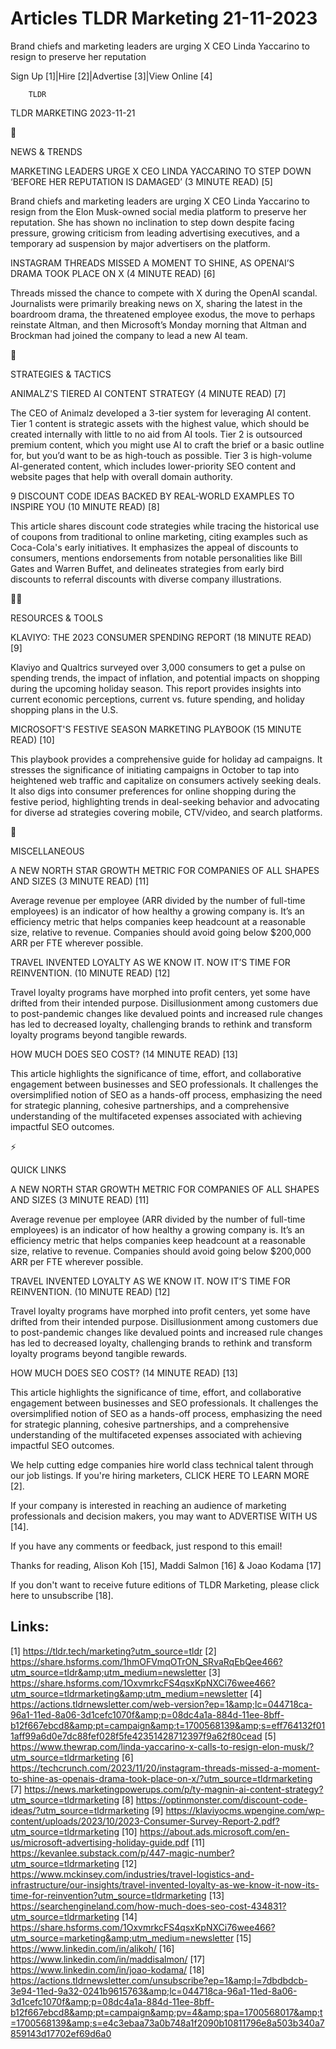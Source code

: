 # Articles TLDR Marketing 21-11-2023

Brand chiefs and marketing leaders are urging X CEO Linda Yaccarino to
resign to preserve her reputation  

Sign Up [1]|Hire [2]|Advertise [3]|View Online [4] 

		TLDR 

TLDR MARKETING 2023-11-21

📱 

NEWS & TRENDS

 MARKETING LEADERS URGE X CEO LINDA YACCARINO TO STEP DOWN ‘BEFORE
HER REPUTATION IS DAMAGED’ (3 MINUTE READ) [5] 

 Brand chiefs and marketing leaders are urging X CEO Linda Yaccarino
to resign from the Elon Musk-owned social media platform to preserve
her reputation. She has shown no inclination to step down despite
facing pressure, growing criticism from leading advertising
executives, and a temporary ad suspension by major advertisers on the
platform. 

 INSTAGRAM THREADS MISSED A MOMENT TO SHINE, AS OPENAI’S DRAMA TOOK
PLACE ON X (4 MINUTE READ) [6] 

 Threads missed the chance to compete with X during the OpenAI
scandal. Journalists were primarily breaking news on X, sharing the
latest in the boardroom drama, the threatened employee exodus, the
move to perhaps reinstate Altman, and then Microsoft’s Monday
morning that Altman and Brockman had joined the company to lead a new
AI team. 

🚀 

STRATEGIES & TACTICS

 ANIMALZ'S TIERED AI CONTENT STRATEGY (4 MINUTE READ) [7] 

 The CEO of Animalz developed a 3-tier system for leveraging AI
content. Tier 1 content is strategic assets with the highest value,
which should be created internally with little to no aid from AI
tools. Tier 2 is outsourced premium content, which you might use AI to
craft the brief or a basic outline for, but you’d want to be as
high-touch as possible. Tier 3 is high-volume AI-generated content,
which includes lower-priority SEO content and website pages that help
with overall domain authority. 

 9 DISCOUNT CODE IDEAS BACKED BY REAL-WORLD EXAMPLES TO INSPIRE YOU
(10 MINUTE READ) [8] 

 This article shares discount code strategies while tracing the
historical use of coupons from traditional to online marketing, citing
examples such as Coca-Cola's early initiatives. It emphasizes the
appeal of discounts to consumers, mentions endorsements from notable
personalities like Bill Gates and Warren Buffet, and delineates
strategies from early bird discounts to referral discounts with
diverse company illustrations. 

🧑‍💻 

RESOURCES & TOOLS

 KLAVIYO: THE 2023 CONSUMER SPENDING REPORT (18 MINUTE READ) [9] 

 Klaviyo and Qualtrics surveyed over 3,000 consumers to get a pulse on
spending trends, the impact of inflation, and potential impacts on
shopping during the upcoming holiday season. This report provides
insights into current economic perceptions, current vs. future
spending, and holiday shopping plans in the U.S. 

 MICROSOFT'S FESTIVE SEASON MARKETING PLAYBOOK (15 MINUTE READ) [10] 

 This playbook provides a comprehensive guide for holiday ad
campaigns. It stresses the significance of initiating campaigns in
October to tap into heightened web traffic and capitalize on consumers
actively seeking deals. It also digs into consumer preferences for
online shopping during the festive period, highlighting trends in
deal-seeking behavior and advocating for diverse ad strategies
covering mobile, CTV/video, and search platforms. 

🎁 

MISCELLANEOUS

 A NEW NORTH STAR GROWTH METRIC FOR COMPANIES OF ALL SHAPES AND SIZES
(3 MINUTE READ) [11] 

 Average revenue per employee (ARR divided by the number of full-time
employees) is an indicator of how healthy a growing company is. It’s
an efficiency metric that helps companies keep headcount at a
reasonable size, relative to revenue. Companies should avoid going
below $200,000 ARR per FTE wherever possible. 

 TRAVEL INVENTED LOYALTY AS WE KNOW IT. NOW IT’S TIME FOR
REINVENTION. (10 MINUTE READ) [12] 

 Travel loyalty programs have morphed into profit centers, yet some
have drifted from their intended purpose. Disillusionment among
customers due to post-pandemic changes like devalued points and
increased rule changes has led to decreased loyalty, challenging
brands to rethink and transform loyalty programs beyond tangible
rewards. 

 HOW MUCH DOES SEO COST? (14 MINUTE READ) [13] 

 This article highlights the significance of time, effort, and
collaborative engagement between businesses and SEO professionals. It
challenges the oversimplified notion of SEO as a hands-off process,
emphasizing the need for strategic planning, cohesive partnerships,
and a comprehensive understanding of the multifaceted expenses
associated with achieving impactful SEO outcomes. 

⚡ 

QUICK LINKS

 A NEW NORTH STAR GROWTH METRIC FOR COMPANIES OF ALL SHAPES AND SIZES
(3 MINUTE READ) [11] 

 Average revenue per employee (ARR divided by the number of full-time
employees) is an indicator of how healthy a growing company is. It’s
an efficiency metric that helps companies keep headcount at a
reasonable size, relative to revenue. Companies should avoid going
below $200,000 ARR per FTE wherever possible. 

 TRAVEL INVENTED LOYALTY AS WE KNOW IT. NOW IT’S TIME FOR
REINVENTION. (10 MINUTE READ) [12] 

 Travel loyalty programs have morphed into profit centers, yet some
have drifted from their intended purpose. Disillusionment among
customers due to post-pandemic changes like devalued points and
increased rule changes has led to decreased loyalty, challenging
brands to rethink and transform loyalty programs beyond tangible
rewards. 

 HOW MUCH DOES SEO COST? (14 MINUTE READ) [13] 

 This article highlights the significance of time, effort, and
collaborative engagement between businesses and SEO professionals. It
challenges the oversimplified notion of SEO as a hands-off process,
emphasizing the need for strategic planning, cohesive partnerships,
and a comprehensive understanding of the multifaceted expenses
associated with achieving impactful SEO outcomes. 

 We help cutting edge companies hire world class technical talent
through our job listings. If you're hiring marketers, CLICK HERE TO
LEARN MORE [2]. 

If your company is interested in reaching an audience of marketing
professionals and decision makers, you may want to ADVERTISE WITH US
[14]. 

If you have any comments or feedback, just respond to this email! 

Thanks for reading, 
Alison Koh [15], Maddi Salmon [16] & Joao Kodama [17] 

If you don't want to receive future editions of TLDR Marketing,
please click here to unsubscribe [18]. 

 

Links:
------
[1] https://tldr.tech/marketing?utm_source=tldr
[2] https://share.hsforms.com/1hmOFVmqOTrON_SRvaRqEbQee466?utm_source=tldr&amp;utm_medium=newsletter
[3] https://share.hsforms.com/1OxvmrkcFS4qsxKpNXCi76wee466?utm_source=tldrmarketing&amp;utm_medium=newsletter
[4] https://actions.tldrnewsletter.com/web-version?ep=1&amp;lc=044718ca-96a1-11ed-8a06-3d1cefc1070f&amp;p=08dc4a1a-884d-11ee-8bff-b12f667ebcd8&amp;pt=campaign&amp;t=1700568139&amp;s=eff764132f011aff99a6d0e7dc88fef028f5fe42351428712397f9a62f80cead
[5] https://www.thewrap.com/linda-yaccarino-x-calls-to-resign-elon-musk/?utm_source=tldrmarketing
[6] https://techcrunch.com/2023/11/20/instagram-threads-missed-a-moment-to-shine-as-openais-drama-took-place-on-x/?utm_source=tldrmarketing
[7] https://news.marketingpowerups.com/p/ty-magnin-ai-content-strategy?utm_source=tldrmarketing
[8] https://optinmonster.com/discount-code-ideas/?utm_source=tldrmarketing
[9] https://klaviyocms.wpengine.com/wp-content/uploads/2023/10/2023-Consumer-Survey-Report-2.pdf?utm_source=tldrmarketing
[10] https://about.ads.microsoft.com/en-us/microsoft-advertising-holiday-guide.pdf
[11] https://kevanlee.substack.com/p/447-magic-number?utm_source=tldrmarketing
[12] https://www.mckinsey.com/industries/travel-logistics-and-infrastructure/our-insights/travel-invented-loyalty-as-we-know-it-now-its-time-for-reinvention?utm_source=tldrmarketing
[13] https://searchengineland.com/how-much-does-seo-cost-434831?utm_source=tldrmarketing
[14] https://share.hsforms.com/1OxvmrkcFS4qsxKpNXCi76wee466?utm_source=marketing&amp;utm_medium=newsletter
[15] https://www.linkedin.com/in/alikoh/
[16] https://www.linkedin.com/in/maddisalmon/
[17] https://www.linkedin.com/in/joao-kodama/
[18] https://actions.tldrnewsletter.com/unsubscribe?ep=1&amp;l=7dbdbdcb-3e94-11ed-9a32-0241b9615763&amp;lc=044718ca-96a1-11ed-8a06-3d1cefc1070f&amp;p=08dc4a1a-884d-11ee-8bff-b12f667ebcd8&amp;pt=campaign&amp;pv=4&amp;spa=1700568017&amp;t=1700568139&amp;s=e4c3ebaa73a0b748a1f2090b10811796e8a503b340a7859143d17702ef69d6a0